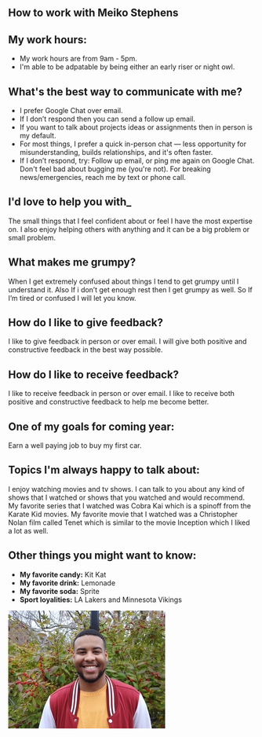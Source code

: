 ## How to work with Meiko Stephens

## My work hours:
* My work hours are from 9am - 5pm. 
 * I'm able to be adpatable by being either an early riser or night owl.

 ## What's the best way to communicate with me?
 * I prefer Google Chat over email.
 * If I don’t respond then you can send a follow up email.
* If you want to talk about projects ideas or assignments then in person is my default.
* For most things, I prefer a quick in-person chat — less opportunity for misunderstanding, builds relationships, and it's often faster.
* If I don’t respond, try: Follow up email, or ping me again on Google Chat. Don't feel bad about bugging me (you're not). For breaking news/emergencies, reach me by text or phone call.

## I'd love to help you with_
The small things that I feel confident about or feel I have the most expertise on. I also enjoy helping others with anything and it can be a big problem or small problem.

## What makes me grumpy?
When I get extremely confused about things I tend to get grumpy until I understand it. Also If i don’t get enough rest then I get grumpy as well. So If I’m tired or confused I will let you know. 

## How do I like to give feedback?
I like to give feedback in person or over email.  I will give both positive and constructive feedback in the best way possible.

## How do I like to receive feedback?
I like to receive feedback in person or over email. I like to receive both positive and constructive feedback to help me become better.

## One of my goals for coming year:
Earn a well paying job to buy my first car.

## Topics I'm always happy to talk about:
I enjoy watching movies and tv shows. I can talk to you about any kind of shows that I watched or shows that you watched and would recommend. My favorite series that I watched was Cobra Kai which is a spinoff from the Karate Kid movies. My favorite movie that I watched was a Christopher Nolan film called Tenet which is similar to the movie Inception which I liked a lot as well.

## Other things you might want to know:
* **My favorite candy:** Kit Kat
* **My favorite drink:** Lemonade
* **My favorite soda:** Sprite
* **Sport loyalities:** LA Lakers and Minnesota Vikings

 ![image](Images/meiko-stephens.JPG)
